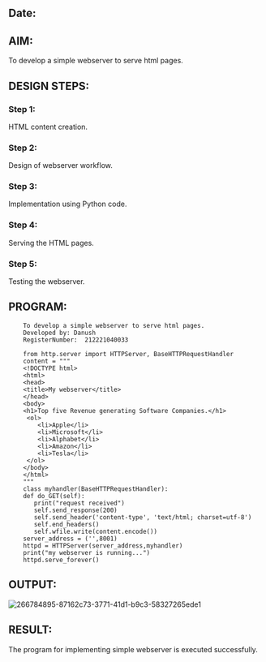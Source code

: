 ## Date: 

## AIM:
To develop a simple webserver to serve html pages.

## DESIGN STEPS:
### Step 1: 
HTML content creation.

### Step 2:
Design of webserver workflow.

### Step 3:
Implementation using Python code.

### Step 4:
Serving the HTML pages.

### Step 5:
Testing the webserver.

## PROGRAM:

        To develop a simple webserver to serve html pages.
        Developed by: Danush
        RegisterNumber:  212221040033

        from http.server import HTTPServer, BaseHTTPRequestHandler
        content = """
        <!DOCTYPE html>
        <html>
        <head>
        <title>My webserver</title>
        </head>
        <body>
        <h1>Top five Revenue generating Software Companies.</h1>
         <ol>
            <li>Apple</li>
            <li>Microsoft</li>
            <li>Alphabet</li>
            <li>Amazon</li>
            <li>Tesla</li>
         </ol>
        </body>
        </html>
        """
        class myhandler(BaseHTTPRequestHandler):
        def do_GET(self):
           print("request received")
           self.send_response(200)
           self.send_header('content-type', 'text/html; charset=utf-8')
           self.end_headers()
           self.wfile.write(content.encode())
        server_address = ('',8001)
        httpd = HTTPServer(server_address,myhandler)
        print("my webserver is running...")
        httpd.serve_forever()



## OUTPUT:
![266784895-87162c73-3771-41d1-b9c3-58327265ede1](https://github.com/danush564/simplewebserver/assets/98585166/38879e2a-0bda-4f66-9ff0-c2317f1c1d69)



## RESULT:
The program for implementing simple webserver is executed successfully.
